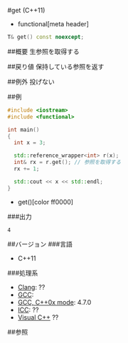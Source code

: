 #get (C++11)
* functional[meta header]

```cpp
T& get() const noexcept;
```

##概要
生参照を取得する


##戻り値
保持している参照を返す


##例外
投げない


##例
```cpp
#include <iostream>
#include <functional>

int main()
{
  int x = 3;

  std::reference_wrapper<int> r(x);
  int& rx = r.get(); // 参照を取得する
  rx += 1;

  std::cout << x << std::endl;
}
```
* get()[color ff0000]

###出力
```
4
```

##バージョン
###言語
- C++11

###処理系
- [Clang](/implementation.md#clang): ??
- [GCC](/implementation.md#gcc): 
- [GCC, C++0x mode](/implementation.md#gcc): 4.7.0
- [ICC](/implementation.md#icc): ??
- [Visual C++](/implementation.md#visual_cpp) ??

##参照


